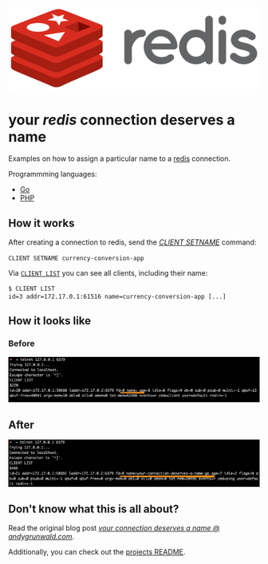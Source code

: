 ![redis logo](../images/redis-logo.png)

# your _redis_ connection deserves a name

Examples on how to assign a particular name to a [redis](https://redis.io/) connection.

Programmming languages:

- [Go](./go)
- [PHP](./php)

## How it works

After creating a connection to redis, send the [*CLIENT SETNAME*](https://redis.io/commands/client-setname "CLIENT SETNAME @ redis docs") command:

`CLIENT SETNAME currency-conversion-app`

Via [`CLIENT LIST`](https://redis.io/commands/client-list "CLIENT LIST @ redis docs") you can see all clients, including their name:

```
$ CLIENT LIST
id=3 addr=172.17.0.1:61516 name=currency-conversion-app [...]
```

## How it looks like

### Before

![redis: Client List without name](../images/redis-client-list-without-name.jpg)

## After

![redis: Client List with name](../images/redis-client-list-with-name.jpg)

## Don't know what this is all about?

Read the original blog post [_your connection deserves a name @ andygrunwald.com_](https://andygrunwald.com/blog/your-connection-deserves-a-name/ "Article your connection deserves a name at Andy Grunwalds blog").

Additionally, you can check out the [projects README](https://github.com/andygrunwald/your-connection-deserves-a-name#readme).